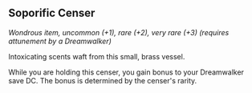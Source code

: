 ## Soporific Censer
*Wondrous item, uncommon (+1), rare (+2), very rare (+3) (requires attunement by a Dreamwalker)*

Intoxicating scents waft from this small, brass vessel.

While you are holding this censer, you gain bonus to your Dreamwalker save DC. The bonus is determined by the censer's rarity.
